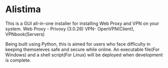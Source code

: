 # Alistima


This is a GUI all-in-one installer for installing Web Proxy and VPN on your system.
Web Proxy - Privoxy (3.0.26)
VPN- OpenVPN(Client), VPNbook(Servers)

Being built using Python, this is aimed for users who face difficulty in keeping themseleves safe and secure while online.
An executable file(For Windows) and a shell script(For Linux) will be deployed when development is complete.



